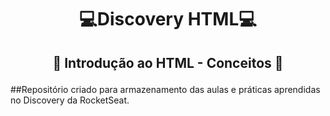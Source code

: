 # <p align="center">:computer:Discovery HTML:computer:</p>
## <p align="center">:speech_balloon: Introdução ao HTML - Conceitos :speech_balloon:</p>

##Repositório criado para armazenamento das aulas e práticas aprendidas no Discovery da RocketSeat.
